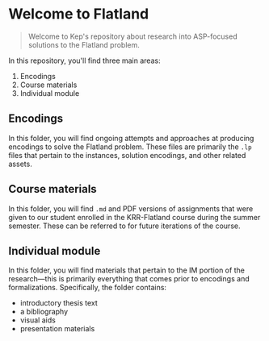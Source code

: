 # Welcome to Flatland

> Welcome to Kep's repository about research into ASP-focused solutions to the Flatland problem.

In this repository, you'll find three main areas:
1. Encodings
2. Course materials
3. Individual module

## Encodings
In this folder, you will find ongoing attempts and approaches at producing encodings to solve the Flatland problem.  These files are primarily the `.lp` files that pertain to the instances, solution encodings, and other related assets.

## Course materials
In this folder, you will find `.md` and PDF versions of assignments that were given to our student enrolled in the KRR-Flatland course during the summer semester.  These can be referred to for future iterations of the course.

## Individual module
In this folder, you will find materials that pertain to the IM portion of the research—this is primarily everything that comes prior to encodings and formalizations.  Specifically, the folder contains:
* introductory thesis text
* a bibliography
* visual aids
* presentation materials

